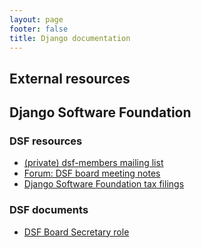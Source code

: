 ```yaml
---
layout: page
footer: false
title: Django documentation
---
```


## External resources

## Django Software Foundation

### DSF resources

- [(private) dsf-members mailing list](https://groups.google.com/g/dsf-members)
- [Forum: DSF board meeting notes](https://forum.djangoproject.com/t/dsf-board-meeting-notes/26310)
- [Django Software Foundation tax filings](https://projects.propublica.org/nonprofits/organizations/262708549)

### DSF documents

- [DSF Board Secretary role](/django-docs/dsf-board-secretary-role.html)
